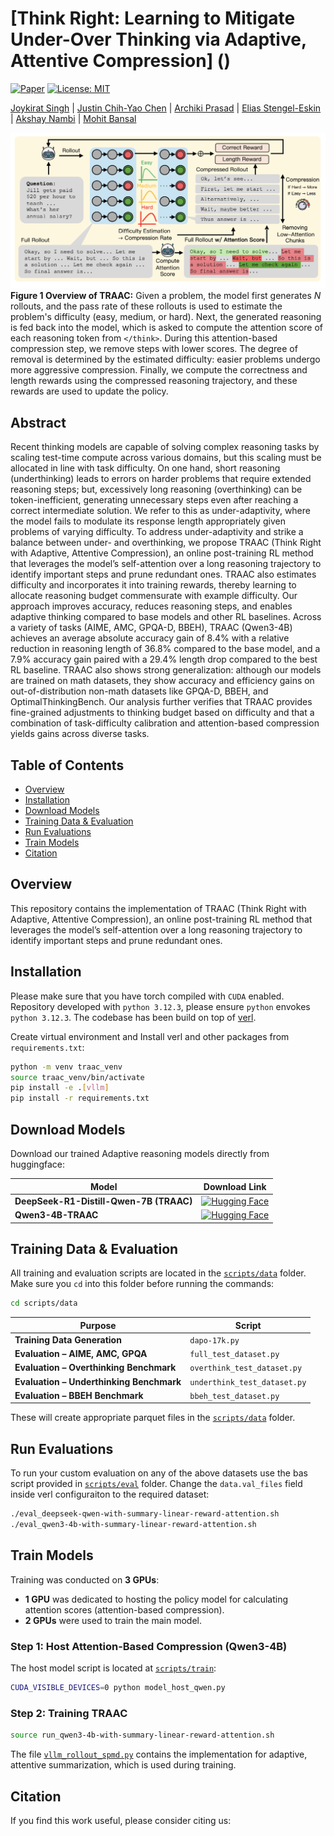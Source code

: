 # [Think Right: Learning to Mitigate Under-Over Thinking via Adaptive, Attentive Compression] ()

[![Paper](https://img.shields.io/badge/Paper-arXiv-red)]()
[![License: MIT](https://img.shields.io/badge/License-MIT-yellow.svg)](https://opensource.org/licenses/MIT)

[Joykirat Singh](https://joykirat18.github.io/) | [Justin Chih-Yao Chen](https://dinobby.github.io/) | [Archiki Prasad](https://archiki.github.io/) | [Elias Stengel-Eskin](https://esteng.github.io/) | [Akshay Nambi](https://www.microsoft.com/en-us/research/people/akshayn/) | [Mohit Bansal](https://www.cs.unc.edu/~mbansal/)

![Overview of TRAAC](/Asset/image.png)
**Figure 1 Overview of TRAAC:** Given a problem, the model first generates $N$ rollouts, and the pass rate of these rollouts is used to estimate the problem's difficulty (easy, medium, or hard). Next, the generated reasoning is fed back into the model, which is asked to compute the attention score of each reasoning token from `</think>`. During this attention-based compression step, we remove steps with lower scores. The degree of removal is determined by the estimated difficulty: easier problems undergo more aggressive compression. Finally, we compute the correctness and length rewards using the compressed reasoning trajectory, and these rewards are used to update the policy.

## Abstract
Recent thinking models are capable of solving complex reasoning tasks by scaling test-time compute across various domains, but this scaling must be allocated in line with task difficulty. On one hand, short reasoning (underthinking) leads to errors on harder problems that require extended reasoning steps; but, excessively long reasoning (overthinking) can be token-inefficient, generating unnecessary steps even after reaching a correct intermediate solution. We refer to this as under-adaptivity, where the model fails to modulate its response length appropriately given problems of varying difficulty. To address under-adaptivity and strike a balance between under- and overthinking, we propose TRAAC (Think Right with Adaptive, Attentive Compression), an online post-training RL method that leverages the model’s self-attention over a long reasoning trajectory to identify important steps and prune redundant ones. TRAAC also estimates difficulty and incorporates it into training rewards, thereby learning to allocate reasoning budget commensurate with example difficulty. Our approach improves accuracy, reduces reasoning steps, and enables adaptive thinking compared to base models and other RL baselines. Across a variety of tasks (AIME, AMC, GPQA-D, BBEH), TRAAC (Qwen3-4B) achieves an average absolute accuracy gain of 8.4% with a relative reduction in reasoning length of 36.8% compared to the base model, and a 7.9% accuracy gain paired with a 29.4% length drop compared to the best RL baseline. TRAAC also shows strong generalization: although our models are trained on math datasets, they show accuracy and efficiency gains on out-of-distribution non-math datasets like GPQA-D, BBEH, and OptimalThinkingBench. Our analysis further verifies that TRAAC provides fine-grained adjustments to thinking budget based on difficulty and that a combination of task-difficulty calibration and attention-based compression yields gains across diverse tasks.


## Table of Contents
- [Overview](#overview)
- [Installation](#installation)
- [Download Models](#download-models)
- [Training Data & Evaluation](#-training-data--evaluation)
- [Run Evaluations](#run-evaluations)
- [Train Models](#train-models)
- [Citation](#citation)

## Overview
This repository contains the implementation of TRAAC (Think Right with Adaptive, Attentive Compression), an online post-training RL method that leverages the model’s self-attention over a long reasoning trajectory to identify important steps and prune redundant ones.

## Installation

Please make sure that you have torch compiled with `CUDA` enabled. Repository developed with `python 3.12.3`, please ensure `python` envokes `python 3.12.3`. The codebase has been build on top of [verl](https://github.com/volcengine/verl).

Create virtual environment and Install verl and other packages from `requirements.txt`:
```bash
python -m venv traac_venv
source traac_venv/bin/activate
pip install -e .[vllm]
pip install -r requirements.txt
```
## Download Models
Download our trained Adaptive reasoning models directly from huggingface:

| Model | Download Link |
|-------|---------------|
| **DeepSeek-R1-Distill-Qwen-7B (TRAAC)** | [![Hugging Face](https://img.shields.io/badge/🤗-DeepSeek--R1--Distill--Qwen--7B--TRAAC-yellow.svg)](https://huggingface.co/joykirat/DeepSeek-R1-Distill-Qwen-7B-TRAAC) |
| **Qwen3-4B-TRAAC** | [![Hugging Face](https://img.shields.io/badge/🤗-Qwen3--4B--TRAAC-yellow.svg)](https://huggingface.co/joykirat/Qwen3-4B-TRAAC) |


## Training Data & Evaluation

All training and evaluation scripts are located in the [`scripts/data`](scripts/data) folder.  
Make sure you `cd` into this folder before running the commands:

```bash
cd scripts/data
```
| Purpose                              | Script                 | 
| ------------------------------------ | ---------------------- | 
| **Training Data Generation**         | `dapo-17k.py`          | 
| **Evaluation – AIME, AMC, GPQA**     | `full_test_dataset.py` | 
| **Evaluation – Overthinking Benchmark** | `overthink_test_dataset.py`    |
| **Evaluation – Underthinking Benchmark** | `underthink_test_dataset.py`    |  
| **Evaluation – BBEH Benchmark** | `bbeh_test_dataset.py`    |  


These will create appropriate parquet files in the [`scripts/data`](scripts/data) folder.

## Run Evaluations
To run your custom evaluation on any of the above datasets use the bas script provided in [`scripts/eval`](scripts/eval/) folder.
Change the `data.val_files` field inside verl configuraiton to the required dataset:
```bash
./eval_deepseek-qwen-with-summary-linear-reward-attention.sh
./eval_qwen3-4b-with-summary-linear-reward-attention.sh
```

## Train Models

Training was conducted on **3 GPUs**:  
- **1 GPU** was dedicated to hosting the policy model for calculating attention scores (attention-based compression).  
- **2 GPUs** were used to train the main model.  


### Step 1: Host Attention-Based Compression (Qwen3-4B)
The host model script is located at [`scripts/train`](scripts/train):  
```bash
CUDA_VISIBLE_DEVICES=0 python model_host_qwen.py
```
### Step 2: Training TRAAC
```bash
source run_qwen3-4b-with-summary-linear-reward-attention.sh
```

The file [`vllm_rollout_spmd.py`](/verl/workers/rollout/vllm_rollout/vllm_rollout_spmd.py) contains the implementation for adaptive, attentive summarization, which is used during training.

## Citation
If you find this work useful, please consider citing us:
```bibtex

```
